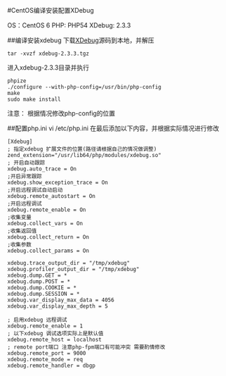 ﻿#CentOS编译安装配置XDebug

OS：CentOS 6
PHP: PHP54
XDebug: 2.3.3

##编译安装xdebug
下载[XDebug]源码到本地，并解压

    tar -xvzf xdebug-2.3.3.tgz
    
进入xdebug-2.3.3目录并执行

    phpize
    ./configure --with-php-config=/usr/bin/php-config
    make
    sudo make install
    
注意： 根据情况修改php-config的位置
    
##配置php.ini
    vi /etc/php.ini
在最后添加以下内容，并根据实际情况进行修改

    [Xdebug]
    ; 指定xdebug 扩展文件的位置(路径请根据自己的情况做调整)
    zend_extension="/usr/lib64/php/modules/xdebug.so"
    ; 开启自动跟踪
    xdebug.auto_trace = On
    ;开启异常跟踪
    xdebug.show_exception_trace = On
    ;开启远程调试自动启动
    xdebug.remote_autostart = On
    ;开启远程调试
    xdebug.remote_enable = On
    ;收集变量
    xdebug.collect_vars = On
    ;收集返回值
    xdebug.collect_return = On
    ;收集参数
    xdebug.collect_params = On

    xdebug.trace_output_dir = "/tmp/xdebug"
    xdebug.profiler_output_dir = "/tmp/xdebug"
    xdebug.dump.GET = *
    xdebug.dump.POST = *
    xdebug.dump.COOKIE = *
    xdebug.dump.SESSION = *
    xdebug.var_display_max_data = 4056
    xdebug.var_display_max_depth = 5

    ; 启用xdebug 远程调试
    xdebug.remote_enable = 1
    ; 以下xdebug 调试选项实际上是默认值
    xdebug.remote_host = localhost
    ; remote port端口 注意php-fpm端口有可能冲突 需要酌情修改
    xdebug.remote_port = 9000
    xdebug.remote_mode = req
    xdebug.remote_handler = dbgp


[XDebug]: http://xdebug.org/download.php



